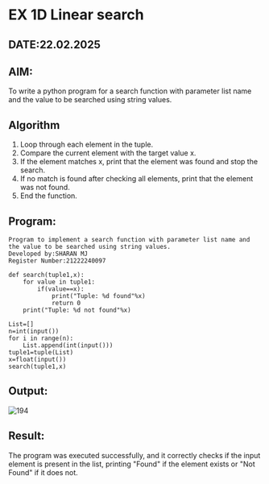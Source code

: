 # EX 1D Linear search
## DATE:22.02.2025
## AIM:
To write a python program for a search function with parameter list name and the value to be searched using string values.

## Algorithm
1. Loop through each element in the tuple.
2. Compare the current element with the target value x.
3. If the element matches x, print that the element was found and stop the search.
4. If no match is found after checking all elements, print that the element was not found.
5. End the function.

## Program:
```
Program to implement a search function with parameter list name and the value to be searched using string values.
Developed by:SHARAN MJ 
Register Number:21222240097
```
```
def search(tuple1,x):
    for value in tuple1:
        if(value==x):
            print("Tuple: %d found"%x)
            return 0
    print("Tuple: %d not found"%x)
    
List=[]
n=int(input())
for i in range(n):
    List.append(int(input()))
tuple1=tuple(List)
x=float(input())
search(tuple1,x)
```
## Output:
![194](https://github.com/user-attachments/assets/968b57a2-84d8-442d-9c3c-37f639ebf17e)
## Result:
The program was executed successfully, and it correctly checks if the input element is present in the list, printing "Found" if the element exists or "Not Found" if it does not.
